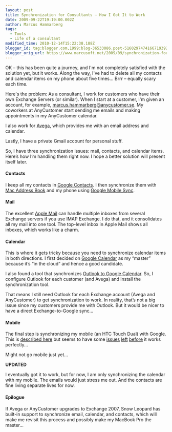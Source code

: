 ```yaml
---
layout: post
title: Synchronization for Consultants – How I Got It to Work
date: 2009-09-22T19:19:00.002Z
author: Marcus Hammarberg
tags:
  - Tools
  - Life of a consultant
modified_time: 2010-12-14T15:22:38.188Z
blogger_id: tag:blogger.com,1999:blog-36533086.post-5160297474166719392
blogger_orig_url: https://www.marcusoft.net/2009/09/synchronization-for-consultants-how-i.html
---
```


OK – this has been quite a journey, and I'm not completely satisfied with the solution yet, but it works. Along the way, I've had to delete all my contacts and calendar items on my phone about five times... Brrr – equally scary each time.

Here's the problem: As a consultant, I work for customers who have their own Exchange Servers (or similar). When I start at a customer, I'm given an account, for example, <marcus.hammarberg@anycustomer.se>. My coworkers at AnyCustomer start sending me emails and making appointments in my AnyCustomer calendar.

I also work for [Avega](http://www.avega.se/), which provides me with an email address and calendar.

Lastly, I have a private Gmail account for personal stuff.

So, I have three synchronization issues: mail, contacts, and calendar items. Here’s how I’m handling them right now. I hope a better solution will present itself later.

#### Contacts

I keep all my contacts in [Google Contacts](http://www.google.com/contacts). I then synchronize them with [Mac Address Book](http://support.apple.com/kb/HT2486) and my phone using [Google Mobile Sync](http://www.google.com/support/mobile/bin/answer.py?hl=en&answer=138636).

#### Mail

The excellent [Apple Mail](http://support.apple.com/kb/HT2500) can handle multiple inboxes from several Exchange servers if you use IMAP Exchange. I do that, and it consolidates all my mail into one tool. The top-level inbox in Apple Mail shows all inboxes, which works like a charm.

#### Calendar

This is where it gets tricky because you need to synchronize calendar items in both directions. I first decided on [Google Calendar](http://www.google.com/calendar) as my “master” because it’s “in the cloud” and hence a good candidate.

I also found a tool that synchronizes [Outlook to Google Calendar](http://www.google.com/support/mobile/bin/answer.py?hl=en&answer=138636). So, I configure Outlook for each customer (and Avega) and install the synchronization tool.

That means I still need Outlook for each Exchange account (Avega and AnyCustomer) to get synchronization to work. In reality, that’s not a big issue since my customers provide me with Outlook. But it would be nicer to have a direct Exchange-to-Google sync…

#### Mobile

The final step is synchronizing my mobile (an HTC Touch Dual) with Google. This is [described here](http://www.google.com/support/mobile/bin/answer.py?hl=en&answer=138636) but seems to have some [issues](http://www.google.com/support/forum/p/Google+Mobile/thread?tid=493c34793bbff407&hl=en) [left](http://www.google.com/support/forum/p/Google+Mobile/thread?tid=4801dd2cba81edff&hl=en) [before](http://www.google.com/support/forum/p/Google+Mobile/thread?tid=3ee4959c6b22532e&hl=en) it works perfectly...

Might not go mobile just yet…

**UPDATED**

I eventually got it to work, but for now, I am only synchronizing the calendar with my mobile. The emails would just stress me out. And the contacts are fine living separate lives for now.

#### Epilogue

If Avega or AnyCustomer upgrades to Exchange 2007, Snow Leopard has built-in support to synchronize email, calendar, and contacts, which will make me revisit this process and possibly make my MacBook Pro the master…
